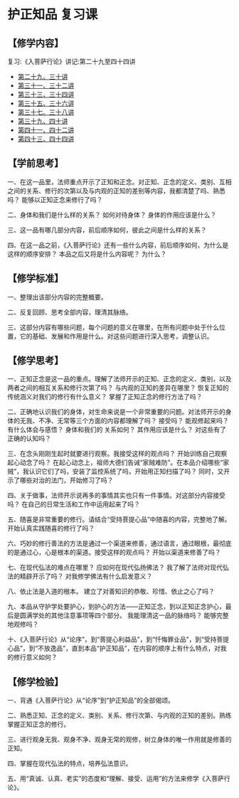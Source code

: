 # 护正知品 复习课

## 【修学内容】

复习:《入菩萨行论》讲记:第二十九至四十四讲

- [第二十九、三十讲](../15/text)
- [第三十一、三十二讲](../16/text)
- [第三十三、三十四讲](../17/text)
- [第三十五、三十六讲](../18/text)
- [第三十七、三十八讲](../19/text)
- [第三十九、四十讲](../20/text)
- [第四十一、四十二讲](../21/text)
- [第四十三、四十四讲](../22/text)

## 【学前思考】

一、在这一品里，法师重点开示了正知和正念。对正知、正念的定义、类别、互相之间的关系、修行的次第以及与内观的正知的差别等内容，我都清楚了吗、熟悉吗？
能够以正知正念来修行了吗？

二、身体和我们是什么样的关系？
如何对待身体？
身体的作用应该是什么？

三、这一品有哪几部分内容，前后顺序如何，彼此之间是什么样的关系？

四、在这一品之前，《入菩萨行论》还有一些什么内容，前后顺序如何，为什么是这样的顺序安排？
本品之后又将是什么内容呢？
为什么？

## 【修学标准】

一、整理出该部分内容的完整概要。

二、反复回顾、思考全部内容，理清其脉络。

三、这部分内容有哪些问题，每个问题的意义在哪里，在所有问题中处于什么位置，它的基础、发展和作用是什么。对这些问题进行深入思考，调整认识。

## 【修学思考】
一、正知正念是这一品的重点。理解了法师开示的正知、正念的定义、类别，以及两者之间的相互关系和修行次第了吗？
与内观的正知的差异在哪里？
恢复正知的传统涵义对我们的修行有什么意义？
掌握了正知正念的修行方法了吗？

二、正确地认识我们的身体，对生命来说是一个非常重要的问题。对法师开示的身体的无我、不净、无常等三个方面的内容都理解了吗？
接受吗？
能观修起来吗？
有什么体会与感悟？
身体和我们的
关系如何？
其作用应该是什么？
对这些有了正确的认知吗？

三、在念头刚刚生起时就要进行观察。我接受这样的观点吗？
开始训练自己观察起心动念了吗？
在起心动念上，祖师大德们告诫“家贼难防”。在本品介绍哪些“家贼”，我认识它们了吗，安装了监控系统了吗，开始用正知扫描了吗？
同时，又开示了哪些对治的法门，开始修习了吗？

四、关于做事，法师开示说再多的事情其实也只有一件事情。对这部分内容接受吗？
在自己的日常生活和工作中运用起来了吗？

五、随喜是非常重要的修行。请结合“受持菩提心品”中随喜的内容，完整地了解。开始认真实践随喜的修行了吗？

六、巧妙的修行善法的方法是通过一个渠道来修善，通过语言，通过眼根，最彻底的是通过心，心是根本的渠道。接受这样的观点吗？
开始以渠道来修善了吗？

七、在现代弘法的难点在哪里？
应如何在现代弘扬佛法？
我了解了法师对现代弘法的精辟开示了吗？
对我修学佛法有什么启发意义？

八、依止法是入道的根本。
建立了对善知识的恭敬、珍惜、依止之心了吗？

九、本品从守护学处要护心，到护心的方法——正知正念，到以正知正念护心，最后是圆满学处的其他注意事项等四个部分。
我能理清这一品的脉络吗？
能够完整地观修吗？

十、《入菩萨行论》从“论序”，到“菩提心利益品”，到“忏悔罪业品”，到“受持菩提心品”，到“不放逸品”，直到本品“护正知品”，在内容的顺序上有什么特点，对我的修行意义如何？

## 【修学检验】

一、背通《入菩萨行论》从“论序”到“护正知品”的全部偈颂。

二、熟悉正知、正念的定义、类别、关系、修行次第、与内观的正知的差别。熟练掌握正知正念的修行。

三、进行观身无我、观身不净、观身无常的观修，树立身体的唯一作用就是修善的正知。

四、掌握在现代弘法的特点，培养弘法意识。

五、用“真诚、认真、老实”的态度和“理解、接受、运用”的方法来修学《入菩萨行论》。
